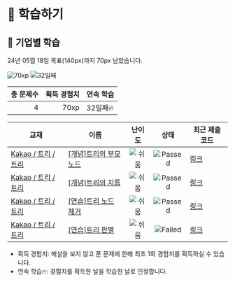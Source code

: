 # 📖 학습하기

## 🚀 기업별 학습
24년 05월 18일 목표(140px)까지 70px 남았습니다.

![70xp](https://img.shields.io/badge/EXP-70xp-%235cb85c.svg?for-the-badge)
![32일째](https://img.shields.io/badge/연속학습-32일째-%23E34F26.svg?for-the-badge)

|총 문제수|획득 경험치|연속 학습|
|---:|---:|---|
4|70xp|32일째🔥|

|교재|이름|난이도|상태|최근 제출 코드|
|---|---|:---:|:---:|---|
|[Kakao / 트리 / 트리](https://www.codetree.ai/missions?missionId=16)|[[개념]트리의 부모 노드](https://www.codetree.ai/missions/16/problems/parent-node-of-the-tree)|![쉬움][easy]|![Passed][passed]|[링크](https://github.com/softho0n/codetree-TILs/blob/main/240518/%ED%8A%B8%EB%A6%AC%EC%9D%98%20%EB%B6%80%EB%AA%A8%20%EB%85%B8%EB%93%9C/parent-node-of-the-tree.py)|
|[Kakao / 트리 / 트리](https://www.codetree.ai/missions?missionId=16)|[[개념]트리의 지름](https://www.codetree.ai/missions/16/problems/diameter-of-tree)|![쉬움][easy]|![Passed][passed]|[링크](https://github.com/softho0n/codetree-TILs/blob/main/240518/%ED%8A%B8%EB%A6%AC%EC%9D%98%20%EC%A7%80%EB%A6%84/diameter-of-tree.py)|
|[Kakao / 트리 / 트리](https://www.codetree.ai/missions?missionId=16)|[[연습]트리 노드 제거](https://www.codetree.ai/missions/16/problems/remove-tree-node)|![쉬움][easy]|![Passed][passed]|[링크](https://github.com/softho0n/codetree-TILs/blob/main/240518/%ED%8A%B8%EB%A6%AC%20%EB%85%B8%EB%93%9C%20%EC%A0%9C%EA%B1%B0/remove-tree-node.py)|
|[Kakao / 트리 / 트리](https://www.codetree.ai/missions?missionId=16)|[[연습]트리 판별](https://www.codetree.ai/missions/16/problems/tree-identification)|![쉬움][easy]|![Failed][failed]|[링크](https://github.com/softho0n/codetree-TILs/blob/main/240518/%ED%8A%B8%EB%A6%AC%20%ED%8C%90%EB%B3%84/tree-identification.py)|


* 획득 경험치: 해설을 보지 않고 푼 문제에 한해 최초 1회 경험치를 획득하실 수 있습니다.
* 연속 학습🔥: 경험치를 획득한 날을 학습한 날로 인정합니다.










[b5]: https://img.shields.io/badge/Bronze_5-%235D3E31.svg
[b4]: https://img.shields.io/badge/Bronze_4-%235D3E31.svg
[b3]: https://img.shields.io/badge/Bronze_3-%235D3E31.svg
[b2]: https://img.shields.io/badge/Bronze_2-%235D3E31.svg
[b1]: https://img.shields.io/badge/Bronze_1-%235D3E31.svg
[s5]: https://img.shields.io/badge/Silver_5-%23394960.svg
[s4]: https://img.shields.io/badge/Silver_4-%23394960.svg
[s3]: https://img.shields.io/badge/Silver_3-%23394960.svg
[s2]: https://img.shields.io/badge/Silver_2-%23394960.svg
[s1]: https://img.shields.io/badge/Silver_1-%23394960.svg
[g5]: https://img.shields.io/badge/Gold_5-%23FFC433.svg
[g4]: https://img.shields.io/badge/Gold_4-%23FFC433.svg
[g3]: https://img.shields.io/badge/Gold_3-%23FFC433.svg
[g2]: https://img.shields.io/badge/Gold_2-%23FFC433.svg
[g1]: https://img.shields.io/badge/Gold_1-%23FFC433.svg
[p5]: https://img.shields.io/badge/Platinum_5-%2376DDD8.svg
[p4]: https://img.shields.io/badge/Platinum_4-%2376DDD8.svg
[p3]: https://img.shields.io/badge/Platinum_3-%2376DDD8.svg
[p2]: https://img.shields.io/badge/Platinum_2-%2376DDD8.svg
[p1]: https://img.shields.io/badge/Platinum_1-%2376DDD8.svg
[passed]: https://img.shields.io/badge/Passed-%23009D27.svg
[failed]: https://img.shields.io/badge/Failed-%23D24D57.svg
[easy]: https://img.shields.io/badge/쉬움-%235cb85c.svg?for-the-badge
[medium]: https://img.shields.io/badge/보통-%23FFC433.svg?for-the-badge
[hard]: https://img.shields.io/badge/어려움-%23D24D57.svg?for-the-badge